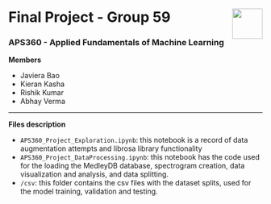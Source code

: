 # Final Project - Group 59<img src="https://upload.wikimedia.org/wikipedia/en/thumb/0/04/Utoronto_coa.svg/1024px-Utoronto_coa.svg.png" width=60px align="right"> 
### APS360 - Applied Fundamentals of Machine Learning

**Members**
- Javiera Bao
- Kieran Kasha
- Rishik Kumar
- Abhay Verma

---

**Files description**
- `APS360_Project_Exploration.ipynb`: this notebook is a record of data augmentation attempts and librosa library functionality
- `APS360_Project_DataProcessing.ipynb`: this notebook has the code used for the loading the MedleyDB database, spectrogram creation, data visualization and analysis, and data splitting.
- `/csv`: this folder contains the csv files with the dataset splits, used for the model training, validation and testing.

